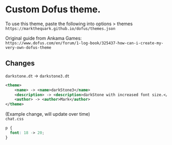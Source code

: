 # Custom Dofus theme.
 To use this theme, paste the following into options > themes  
`https://markthequark.github.io/dofus/themes.json`

Original guide from Ankama Games:  
`https://www.dofus.com/en/forum/1-log-book/325437-how-can-i-create-my-very-own-dofus-theme`

## Changes
`darkstone.dt` -> `darkstone3.dt`
```xml
<theme>
    <name> -> <name>darkStone3</name>
    <description> -> <description>darkStone with increased font size.</description>
    <author> -> <author>Mark</author>
</theme>
```
(Example change, will update over time)  
`chat.css `
```css
p {
  font: 18 -> 20;
}
```
